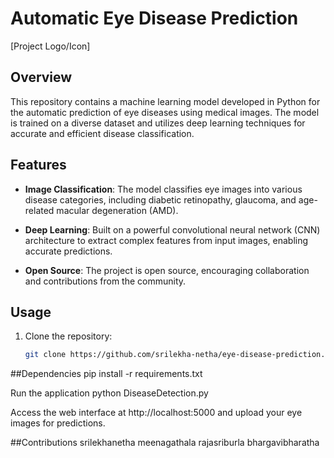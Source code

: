 # Automatic Eye Disease Prediction

[Project Logo/Icon]

## Overview

This repository contains a machine learning model developed in Python for the automatic prediction of eye diseases using medical images. The model is trained on a diverse dataset and utilizes deep learning techniques for accurate and efficient disease classification.

## Features

- **Image Classification**: The model classifies eye images into various disease categories, including diabetic retinopathy, glaucoma, and age-related macular degeneration (AMD).

- **Deep Learning**: Built on a powerful convolutional neural network (CNN) architecture to extract complex features from input images, enabling accurate predictions.

- **Open Source**: The project is open source, encouraging collaboration and contributions from the community.

## Usage

1. Clone the repository:

   ```bash
   git clone https://github.com/srilekha-netha/eye-disease-prediction.git
##Dependencies
pip install -r requirements.txt

Run the application
python DiseaseDetection.py

Access the web interface at http://localhost:5000 and upload your eye images for predictions.

##Contributions
srilekhanetha
meenagathala
rajasriburla
bhargavibharatha
